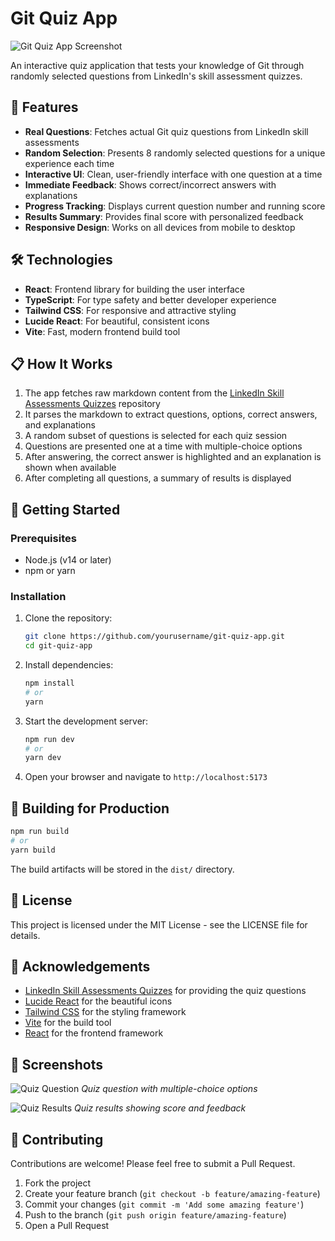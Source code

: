 # Git Quiz App

![Git Quiz App Screenshot](https://images.unsplash.com/photo-1618401471353-b98afee0b2eb?ixlib=rb-1.2.1&auto=format&fit=crop&w=1200&q=80)

An interactive quiz application that tests your knowledge of Git through randomly selected questions from LinkedIn's skill assessment quizzes.

## 🚀 Features

- **Real Questions**: Fetches actual Git quiz questions from LinkedIn skill assessments
- **Random Selection**: Presents 8 randomly selected questions for a unique experience each time
- **Interactive UI**: Clean, user-friendly interface with one question at a time
- **Immediate Feedback**: Shows correct/incorrect answers with explanations
- **Progress Tracking**: Displays current question number and running score
- **Results Summary**: Provides final score with personalized feedback
- **Responsive Design**: Works on all devices from mobile to desktop

## 🛠️ Technologies

- **React**: Frontend library for building the user interface
- **TypeScript**: For type safety and better developer experience
- **Tailwind CSS**: For responsive and attractive styling
- **Lucide React**: For beautiful, consistent icons
- **Vite**: Fast, modern frontend build tool

## 📋 How It Works

1. The app fetches raw markdown content from the [LinkedIn Skill Assessments Quizzes](https://github.com/JayantGoel001/linkedin-skill-assessments-quizzes) repository
2. It parses the markdown to extract questions, options, correct answers, and explanations
3. A random subset of questions is selected for each quiz session
4. Questions are presented one at a time with multiple-choice options
5. After answering, the correct answer is highlighted and an explanation is shown when available
6. After completing all questions, a summary of results is displayed

## 🚀 Getting Started

### Prerequisites

- Node.js (v14 or later)
- npm or yarn

### Installation

1. Clone the repository:
   ```bash
   git clone https://github.com/yourusername/git-quiz-app.git
   cd git-quiz-app
   ```

2. Install dependencies:
   ```bash
   npm install
   # or
   yarn
   ```

3. Start the development server:
   ```bash
   npm run dev
   # or
   yarn dev
   ```

4. Open your browser and navigate to `http://localhost:5173`

## 🧪 Building for Production

```bash
npm run build
# or
yarn build
```

The build artifacts will be stored in the `dist/` directory.

## 📝 License

This project is licensed under the MIT License - see the LICENSE file for details.

## 🙏 Acknowledgements

- [LinkedIn Skill Assessments Quizzes](https://github.com/JayantGoel001/linkedin-skill-assessments-quizzes) for providing the quiz questions
- [Lucide React](https://lucide.dev/) for the beautiful icons
- [Tailwind CSS](https://tailwindcss.com/) for the styling framework
- [Vite](https://vitejs.dev/) for the build tool
- [React](https://reactjs.org/) for the frontend framework

## 📸 Screenshots

![Quiz Question](https://images.unsplash.com/photo-1555099962-4199c345e5dd?ixlib=rb-1.2.1&auto=format&fit=crop&w=1200&q=80)
*Quiz question with multiple-choice options*

![Quiz Results](https://images.unsplash.com/photo-1571171637578-41bc2dd41cd2?ixlib=rb-1.2.1&auto=format&fit=crop&w=1200&q=80)
*Quiz results showing score and feedback*

## 🤝 Contributing

Contributions are welcome! Please feel free to submit a Pull Request.

1. Fork the project
2. Create your feature branch (`git checkout -b feature/amazing-feature`)
3. Commit your changes (`git commit -m 'Add some amazing feature'`)
4. Push to the branch (`git push origin feature/amazing-feature`)
5. Open a Pull Request